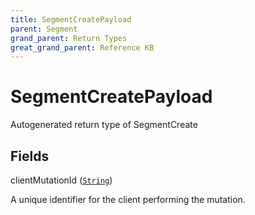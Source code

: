```yaml
---
title: SegmentCreatePayload
parent: Segment
grand_parent: Return Types
great_grand_parent: Reference KB
---
```


# SegmentCreatePayload

Autogenerated return type of SegmentCreate

## Fields

<div class="field-entry ">
  <span id="client_mutation_id" class="field-name anchored">clientMutationId (<code><a href="/docs/reference_kb/scalar/string">String</a></code>)</span>

  <div class="description-wrapper">
   <p>A unique identifier for the client performing the mutation.</p>

  </div>
</div>


